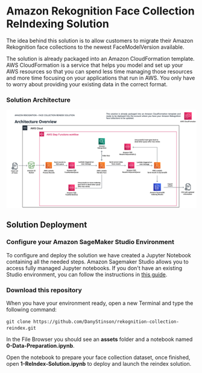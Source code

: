 # Amazon Rekognition Face Collection ReIndexing Solution

The idea behind this solution is to allow customers to migrate their Amazon Rekognition face collections to the newest FaceModelVersion available. 

The solution is already packaged into an Amazon CloudFormation template. AWS CloudFormation is a service that helps you model and set up your AWS resources so that you can spend less time managing those resources and more time focusing on your applications that run in AWS. You only have to worry about providing your existing data in the correct format. 

### Solution Architecture

![Architecture](images/architecture.png)

## Solution Deployment

### Configure your Amazon SageMaker Studio Environment
To configure and deploy the solution we have created a Jupyter Notebook containing all the needed steps. Amazon Sagemaker
Studio allows you to access fully managed Jupyter notebooks. If you don't have an existing Studio environment, you can follow
the instructions in [this guide](https://catalog.us-east-1.prod.workshops.aws/workshops/63069e26-921c-4ce1-9cc7-dd882ff62575/en-US/prerequisites/option2). 

### Download this repository
When you have your environment ready, open a new Terminal and type the following command:

```git clone https://github.com/DanyStinson/rekognition-collection-reindex.git```

In the File Browser you should see an **assets** folder and a notebook named **0-Data-Preparation.ipynb**.

Open the notebook to prepare your face collection dataset, once finished, open **1-ReIndex-Solution.ipynb** to deploy and launch the reindex solution.